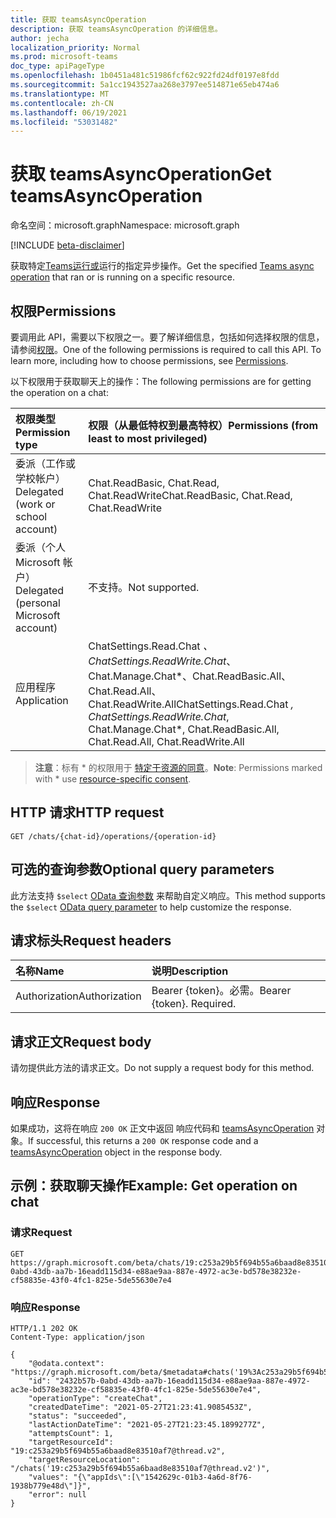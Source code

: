 ```yaml
---
title: 获取 teamsAsyncOperation
description: 获取 teamsAsyncOperation 的详细信息。
author: jecha
localization_priority: Normal
ms.prod: microsoft-teams
doc_type: apiPageType
ms.openlocfilehash: 1b0451a481c51986fcf62c922fd24df0197e8fdd
ms.sourcegitcommit: 5a1cc1943527aa268e3797ee514871e65eb474a6
ms.translationtype: MT
ms.contentlocale: zh-CN
ms.lasthandoff: 06/19/2021
ms.locfileid: "53031482"
---
```

# <a name="get-teamsasyncoperation"></a><span data-ttu-id="3eca6-103">获取 teamsAsyncOperation</span><span class="sxs-lookup"><span data-stu-id="3eca6-103">Get teamsAsyncOperation</span></span>
<span data-ttu-id="3eca6-104">命名空间：microsoft.graph</span><span class="sxs-lookup"><span data-stu-id="3eca6-104">Namespace: microsoft.graph</span></span>

[!INCLUDE [beta-disclaimer](../../includes/beta-disclaimer.md)]

<span data-ttu-id="3eca6-105">获取特定[Teams运行或](../resources/teamsasyncoperation.md)运行的指定异步操作。</span><span class="sxs-lookup"><span data-stu-id="3eca6-105">Get the specified [Teams async operation](../resources/teamsasyncoperation.md) that ran or is running on a specific resource.</span></span>

## <a name="permissions"></a><span data-ttu-id="3eca6-106">权限</span><span class="sxs-lookup"><span data-stu-id="3eca6-106">Permissions</span></span>
<span data-ttu-id="3eca6-p101">要调用此 API，需要以下权限之一。要了解详细信息，包括如何选择权限的信息，请参阅[权限](/graph/permissions-reference)。</span><span class="sxs-lookup"><span data-stu-id="3eca6-p101">One of the following permissions is required to call this API. To learn more, including how to choose permissions, see [Permissions](/graph/permissions-reference).</span></span>

<span data-ttu-id="3eca6-109">以下权限用于获取聊天上的操作：</span><span class="sxs-lookup"><span data-stu-id="3eca6-109">The following permissions are for getting the operation on a chat:</span></span>

| <span data-ttu-id="3eca6-110">权限类型</span><span class="sxs-lookup"><span data-stu-id="3eca6-110">Permission type</span></span>                        | <span data-ttu-id="3eca6-111">权限（从最低特权到最高特权）</span><span class="sxs-lookup"><span data-stu-id="3eca6-111">Permissions (from least to most privileged)</span></span>|
| :------------------------------------- | :--------------------------------------------------- |
| <span data-ttu-id="3eca6-112">委派（工作或学校帐户）</span><span class="sxs-lookup"><span data-stu-id="3eca6-112">Delegated (work or school account)</span></span>     | <span data-ttu-id="3eca6-113">Chat.ReadBasic, Chat.Read, Chat.ReadWrite</span><span class="sxs-lookup"><span data-stu-id="3eca6-113">Chat.ReadBasic, Chat.Read, Chat.ReadWrite</span></span>|
| <span data-ttu-id="3eca6-114">委派（个人 Microsoft 帐户）</span><span class="sxs-lookup"><span data-stu-id="3eca6-114">Delegated (personal Microsoft account)</span></span> | <span data-ttu-id="3eca6-115">不支持。</span><span class="sxs-lookup"><span data-stu-id="3eca6-115">Not supported.</span></span> |
| <span data-ttu-id="3eca6-116">应用程序</span><span class="sxs-lookup"><span data-stu-id="3eca6-116">Application</span></span>                            | <span data-ttu-id="3eca6-117">ChatSettings.Read.Chat *、ChatSettings.ReadWrite.Chat*、Chat.Manage.Chat\*、Chat.ReadBasic.All、Chat.Read.All、Chat.ReadWrite.All</span><span class="sxs-lookup"><span data-stu-id="3eca6-117">ChatSettings.Read.Chat *, ChatSettings.ReadWrite.Chat*, Chat.Manage.Chat\*, Chat.ReadBasic.All, Chat.Read.All, Chat.ReadWrite.All</span></span> |

> <span data-ttu-id="3eca6-118">**注意**：标有 \* 的权限用于 [特定于资源的同意]( https://aka.ms/teams-rsc)。</span><span class="sxs-lookup"><span data-stu-id="3eca6-118">**Note**: Permissions marked with \* use [resource-specific consent]( https://aka.ms/teams-rsc).</span></span>

## <a name="http-request"></a><span data-ttu-id="3eca6-119">HTTP 请求</span><span class="sxs-lookup"><span data-stu-id="3eca6-119">HTTP request</span></span>
<!-- { 
    "blockType": "ignored" 
} 
-->
``` http
GET /chats/{chat-id}/operations/{operation-id}
```

## <a name="optional-query-parameters"></a><span data-ttu-id="3eca6-120">可选的查询参数</span><span class="sxs-lookup"><span data-stu-id="3eca6-120">Optional query parameters</span></span>

<span data-ttu-id="3eca6-121">此方法支持 `$select` [OData 查询参数](/graph/query-parameters) 来帮助自定义响应。</span><span class="sxs-lookup"><span data-stu-id="3eca6-121">This method supports the `$select` [OData query parameter](/graph/query-parameters) to help customize the response.</span></span>

## <a name="request-headers"></a><span data-ttu-id="3eca6-122">请求标头</span><span class="sxs-lookup"><span data-stu-id="3eca6-122">Request headers</span></span>

|<span data-ttu-id="3eca6-123">名称</span><span class="sxs-lookup"><span data-stu-id="3eca6-123">Name</span></span>|<span data-ttu-id="3eca6-124">说明</span><span class="sxs-lookup"><span data-stu-id="3eca6-124">Description</span></span>|
|:---|:---|
|<span data-ttu-id="3eca6-125">Authorization</span><span class="sxs-lookup"><span data-stu-id="3eca6-125">Authorization</span></span>|<span data-ttu-id="3eca6-p102">Bearer {token}。必需。</span><span class="sxs-lookup"><span data-stu-id="3eca6-p102">Bearer {token}. Required.</span></span>|

## <a name="request-body"></a><span data-ttu-id="3eca6-128">请求正文</span><span class="sxs-lookup"><span data-stu-id="3eca6-128">Request body</span></span>

<span data-ttu-id="3eca6-129">请勿提供此方法的请求正文。</span><span class="sxs-lookup"><span data-stu-id="3eca6-129">Do not supply a request body for this method.</span></span>

## <a name="response"></a><span data-ttu-id="3eca6-130">响应</span><span class="sxs-lookup"><span data-stu-id="3eca6-130">Response</span></span>

<span data-ttu-id="3eca6-131">如果成功，这将在响应 `200 OK` 正文中返回 响应代码和 [teamsAsyncOperation](../resources/teamsasyncoperation.md) 对象。</span><span class="sxs-lookup"><span data-stu-id="3eca6-131">If successful, this returns a `200 OK` response code and a [teamsAsyncOperation](../resources/teamsasyncoperation.md) object in the response body.</span></span>

## <a name="example-get-operation-on-chat"></a><span data-ttu-id="3eca6-132">示例：获取聊天操作</span><span class="sxs-lookup"><span data-stu-id="3eca6-132">Example: Get operation on chat</span></span>

### <a name="request"></a><span data-ttu-id="3eca6-133">请求</span><span class="sxs-lookup"><span data-stu-id="3eca6-133">Request</span></span>
<!-- {
  "blockType": "request",
  "name": "get_chat_operation"
}
-->
``` http
GET https://graph.microsoft.com/beta/chats/19:c253a29b5f694b55a6baad8e83510af7@thread.v2/operations/2432b57b-0abd-43db-aa7b-16eadd115d34-e88ae9aa-887e-4972-ac3e-bd578e38232e-cf58835e-43f0-4fc1-825e-5de55630e7e4
```

### <a name="response"></a><span data-ttu-id="3eca6-134">响应</span><span class="sxs-lookup"><span data-stu-id="3eca6-134">Response</span></span>
<!-- {
  "blockType": "response",
  "@odata.type": "microsoft.graph.teamsAsyncOperation"
}
-->
``` http
HTTP/1.1 202 OK
Content-Type: application/json

{
    "@odata.context": "https://graph.microsoft.com/beta/$metadata#chats('19%3Ac253a29b5f694b55a6baad8e83510af7%40thread.v2')/operations/$entity",
    "id": "2432b57b-0abd-43db-aa7b-16eadd115d34-e88ae9aa-887e-4972-ac3e-bd578e38232e-cf58835e-43f0-4fc1-825e-5de55630e7e4",
    "operationType": "createChat",
    "createdDateTime": "2021-05-27T21:23:41.9085453Z",
    "status": "succeeded",
    "lastActionDateTime": "2021-05-27T21:23:45.1899277Z",
    "attemptsCount": 1,
    "targetResourceId": "19:c253a29b5f694b55a6baad8e83510af7@thread.v2",
    "targetResourceLocation": "/chats('19:c253a29b5f694b55a6baad8e83510af7@thread.v2')",
    "values": "{\"appIds\":[\"1542629c-01b3-4a6d-8f76-1938b779e48d\"]}",
    "error": null
}
```
